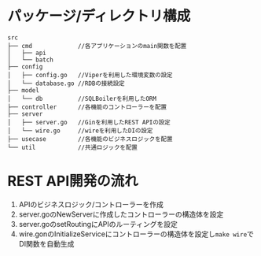 # パッケージ/ディレクトリ構成
```
src
├── cmd             //各アプリケーションのmain関数を配置
│   ├── api
│   └── batch
├── config
│   ├── config.go   //Viperを利用した環境変数の設定
│   └── database.go //RDBの接続設定
├── model         
│   └── db          //SQLBoilerを利用したORM
├── controller      //各機能のコントローラーを配置
├── server
│   ├── server.go   //Ginを利用したREST APIの設定
│   └── wire.go     //wireを利用したDIの設定
├── usecase         //各機能のビジネスロジックを配置
└── util            //共通ロジックを配置
```

# REST API開発の流れ
1. APIのビジネスロジック/コントローラーを作成  
2. server.goのNewServerに作成したコントローラーの構造体を設定  
3. server.goのsetRoutingにAPIのルーティングを設定  
4. wire.gonのInitializeServiceにコントローラーの構造体を設定し`make wire`でDI関数を自動生成
  